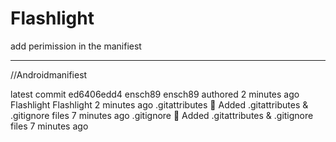 # Flashlight

add perimission in the manifiest

<uses-permission android:name="android.permission.CAMERA" />
<uses-feature android:name="android.hardware.camera" />

----------------------------------------------------
//Androidmanifiest

<?xml version="1.0" encoding="utf-8"?>
<manifest xmlns:android="http://schemas.android.com/apk/res/android"
package="com.example.ensch.flashlight" >
<uses-permission android:name="android.permission.CAMERA" />
<uses-feature android:name="android.hardware.camera" />
<application
android:allowBackup="true"
android:icon="@mipmap/ic_launcher"
android:label="@string/app_name"
android:theme="@style/AppTheme" >
<activity
android:name=".MainActivity"
android:label="@string/app_name"
android:screenOrientation="portrait">
<intent-filter>
<action android:name="android.intent.action.MAIN" />

<category android:name="android.intent.category.LAUNCHER" />
</intent-filter>
</activity>
</application>

</manifest>

latest commit ed6406edd4
ensch89 ensch89 authored 2 minutes ago
	Flashlight 	Flashlight 	2 minutes ago
	.gitattributes 	:circus_tent: Added .gitattributes & .gitignore files 	7 minutes ago
	.gitignore 	:circus_tent: Added .gitattributes & .gitignore files 	7 minutes ago
